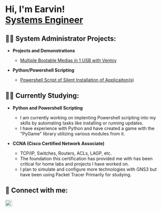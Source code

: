 <h1>Hi, I'm Earvin! <br/><a href="https://github.com/earvinsantiago2020"> Systems Engineer </a></h1>

<h2>👨‍💻 System Administrator Projects:</h2>

- <b>Projects and Demonstrations</b>
  - [Multiple Bootable Medias in 1 USB with Ventoy](https://github.com/earvinsantiago2020/Ventoy) 


- <b>Python/Powershell Scripting</b>
  - [Powershell Script of Silent Installation of Applicaiton(s)](https://github.com/earvinsantiago2020/SilentAppInstall)
  

<h2> 🧑‍🎓 Currently Studying: </h2>

  - <b> Python and Powershell Scripting </b>
    - I am currently working on implenting Powershell scripting into my skills by automating tasks like installing or running updates.
    - I have experience with Python and have created a game with the "PyGame" library utilizing various modules from it.

  - <b> CCNA (Cisco Certified Network Associate) </b>
    - TCP/IP, Switches, Routers, ACLs, LAGP, etc.
    - The foundation this certification has provided me with has been critical for home labs and projects I have worked on.
    - I plan to simulate and configure more technologies with GNS3 but have been using Packet Tracer Primarily for studying.

<h2> 🤳 Connect with me: </h2>

[<img align="left" alt="Earvin Santiago | LinkedIn" width="22px" src="https://cdn.jsdelivr.net/npm/simple-icons@v3/icons/linkedin.svg" />][linkedin]

[linkedin]: www.linkedin.com/in/earvin-santiago-79362a247

<!--
 is a ✨ _special_ ✨ repository because its `README.md` (this file) appears on your GitHub profile.

Here are some ideas to get you started:

- 🔭 I’m currently working on ...
- 🌱 I’m currently learning ...
- 👯 I’m looking to collaborate on ...
- 🤔 I’m looking for help with ...
- 💬 Ask me about ...
- 📫 How to reach me: ...
- 😄 Pronouns: ...
- ⚡ Fun fact: ...
-->

